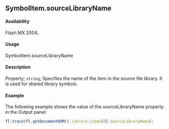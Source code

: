 ## SymbolItem.sourceLibraryName

#### Availability

Flash MX 2004.

#### Usage

SymbolItem.sourceLibraryName

#### Description

Property; `string`; Specifies the name of the item in the source file library. It is used for shared library symbols.

#### Example

The following example shows the value of the sourceLibraryName property in the Output panel:

```javascript
fl.trace(fl.getDocumentDOM().library.items[0].sourceLibraryName);
```
